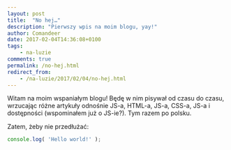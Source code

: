 ```yaml
---
layout: post
title:  "No hej…"
description: "Pierwszy wpis na moim blogu, yay!"
author: Comandeer
date: 2017-02-04T14:36:08+0100
tags:
    - na-luzie
comments: true
permalink: /no-hej.html
redirect_from:
    - /na-luzie/2017/02/04/no-hej.html
---
```


Witam na moim wspaniałym blogu! Będę w nim pisywał od czasu do czasu, wrzucając różne artykuły odnośnie JS-a, HTML-a, JS-a, CSS-a, JS-a i dostępności (wspominałem już o JS-ie?). Tym razem po polsku.

Zatem, żeby nie przedłużać:

```javascript
console.log( 'Hello world!' );
```
